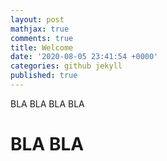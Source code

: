```yaml
---
layout: post
mathjax: true
comments: true
title: Welcome
date: '2020-08-05 23:41:54 +0000'
categories: github jekyll
published: true
---
```

BLA BLA BLA BLA

# BLA BLA